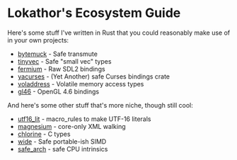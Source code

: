 
# Lokathor's Ecosystem Guide

Here's some stuff I've written in Rust that you could reasonably make use of in your own projects:

* [bytemuck](https://docs.rs/bytemuck) - Safe transmute
* [tinyvec](https://docs.rs/tinyvec) - Safe "small vec" types
* [fermium](https://docs.rs/fermium) - Raw SDL2 bindings
* [yacurses](https://docs.rs/yacurses) - (Yet Another) safe Curses bindings crate
* [voladdress](https://docs.rs/voladdress) - Volatile memory access types
* [gl46](https://docs.rs/gl46) - OpenGL 4.6 bindings

And here's some other stuff that's more niche, though still cool:

* [utf16_lit](https://docs.rs/utf16_lit) - macro_rules to make UTF-16 literals
* [magnesium](https://docs.rs/magnesium) - core-only XML walking
* [chlorine](https://docs.rs/chlorine) - C types
* [wide](https://docs.rs/wide) - Safe portable-ish SIMD
* [safe_arch](https://docs.rs/safe_arch) - safe CPU intrinsics
